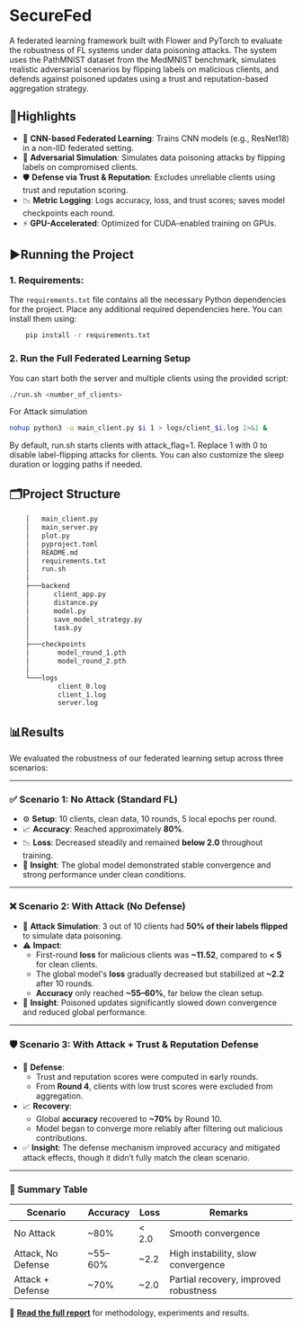 # **SecureFed**
A federated learning framework built with Flower and PyTorch to evaluate the robustness of FL systems under data poisoning attacks. The system uses the PathMNIST dataset from the MedMNIST benchmark, simulates realistic adversarial scenarios by flipping labels on malicious clients, and defends against poisoned updates using a trust and reputation-based aggregation strategy.

## **🚀Highlights**
- 🧠 **CNN-based Federated Learning**: Trains CNN models (e.g., ResNet18) in a non-IID federated setting.
- 🔄 **Adversarial Simulation**: Simulates data poisoning attacks by flipping labels on compromised clients.
- 🛡️ **Defense via Trust & Reputation**: Excludes unreliable clients using trust and reputation scoring.
- 📉 **Metric Logging**: Logs accuracy, loss, and trust scores; saves model checkpoints each round.
- ⚡ **GPU-Accelerated**: Optimized for CUDA-enabled training on GPUs.

## **▶️Running the Project**

### 1. **Requirements**:
The `requirements.txt` file contains all the necessary Python dependencies for the project. Place any additional required dependencies here. You can install them using:
``` bash
    pip install -r requirements.txt
```

### 2. **Run the Full Federated Learning Setup**
You can start both the server and multiple clients using the provided script:
```bash
./run.sh <number_of_clients>
```

For Attack simulation 
``` bash
nohup python3 -u main_client.py $i 1 > logs/client_$i.log 2>&1 &
```
By default, run.sh starts clients with attack_flag=1. Replace 1 with 0 to disable label-flipping attacks for clients. You can also customize the sleep duration or logging paths if needed.

## **🗂️Project Structure**
```bash
    │   main_client.py
    │   main_server.py
    │   plot.py
    │   pyproject.toml
    │   README.md
    │   requirements.txt
    │   run.sh
    │   
    ├───backend
    │      client_app.py
    │      distance.py
    │      model.py
    │      save_model_strategy.py
    │      task.py
    │
    ├───checkpoints
    │       model_round_1.pth
    │       model_round_2.pth
    │
    └───logs
            client_0.log
            client_1.log
            server.log
 ```

 ## **📊Results**

We evaluated the robustness of our federated learning setup across three scenarios:

---

### ✅ Scenario 1: No Attack (Standard FL)

- ⚙️ **Setup**: 10 clients, clean data, 10 rounds, 5 local epochs per round.
- 📈 **Accuracy**: Reached approximately **80%**.
- 📉 **Loss**: Decreased steadily and remained **below 2.0** throughout training.
- 🧠 **Insight**: The global model demonstrated stable convergence and strong performance under clean conditions.

---

### ❌ Scenario 2: With Attack (No Defense)

- 🧪 **Attack Simulation**: 3 out of 10 clients had **50% of their labels flipped** to simulate data poisoning.
- ⚠️ **Impact**:
  - First-round **loss** for malicious clients was **~11.52**, compared to **< 5** for clean clients.
  - The global model's **loss** gradually decreased but stabilized at **~2.2** after 10 rounds.
  - **Accuracy** only reached **~55–60%**, far below the clean setup.
- 🔎 **Insight**: Poisoned updates significantly slowed down convergence and reduced global performance.

---

### 🛡️ Scenario 3: With Attack + Trust & Reputation Defense

- 🔐 **Defense**:
  - Trust and reputation scores were computed in early rounds.
  - From **Round 4**, clients with low trust scores were excluded from aggregation.
- 📈 **Recovery**:
  - Global **accuracy** recovered to **~70%** by Round 10.
  - Model began to converge more reliably after filtering out malicious contributions.
- ✅ **Insight**: The defense mechanism improved accuracy and mitigated attack effects, though it didn’t fully match the clean scenario.

---

### 📌 Summary Table

| Scenario              | Accuracy     | Loss     | Remarks                                |
|-----------------------|--------------|----------|----------------------------------------|
| No Attack             | ~80%         | < 2.0    | Smooth convergence                      |
| Attack, No Defense    | ~55–60%      | ~2.2     | High instability, slow convergence      |
| Attack + Defense      | ~70%         | ~2.0     | Partial recovery, improved robustness   |

📄 **[Read the full report](./report/securefed_report.pdf)** for methodology, experiments and results.